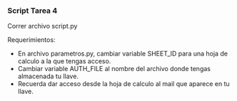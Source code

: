 ### Script Tarea 4

 Correr archivo script.py
 
 Requerimientos: 
 - En archivo parametros.py, cambiar variable SHEET_ID para una hoja de calculo a la que tengas acceso. 
 - Cambiar variable AUTH_FILE al nombre del archivo donde tengas almacenada tu llave.
 - Recuerda dar acceso desde la hoja de calculo al mail que aparece en tu llave.